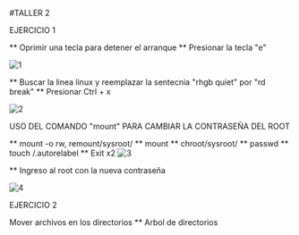 #TALLER 2

EJERCICIO 1 

  ** Oprimir una tecla para detener el arranque
  ** Presionar la tecla "e"
  
  ![1](https://user-images.githubusercontent.com/101083474/171727112-15362b30-cf0f-4fa8-8cf1-e5da5aacef32.jpeg)
  
  
  ** Buscar la linea linux y reemplazar la sentecnia "rhgb quiet" por "rd break"
  ** Presionar Ctrl + x 
  
  ![2](https://user-images.githubusercontent.com/101083474/171727302-390b8183-5363-4f91-b32e-de31c4943e21.jpeg)
  
USO DEL COMANDO "mount" PARA CAMBIAR LA CONTRASEÑA DEL ROOT
  
  ** mount -o rw, remount/sysroot/
  ** mount
  ** chroot/sysroot/
  ** passwd
  ** touch /.autorelabel
  ** Exit x2
  ![3](https://user-images.githubusercontent.com/101083474/171727688-9c5eb68a-1b8e-41ac-a86f-1fc96ab744fa.jpeg)
  
  ** Ingreso al root con la nueva contraseña
  
  ![4](https://user-images.githubusercontent.com/101083474/171727778-bb49c4ea-dc51-4841-9089-c13801492182.jpeg)
  
EJERCICIO 2 

Mover archivos en los directorios
  ** Arbol de directorios


  


